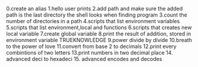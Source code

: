 0.create an alias
1.hello user prints
2.add path and make sure the added path is the last directory the shell looks when finding program
3.count the number of directories in a path
4.scripts that list environment variables
5.scripts that list environment,local and functions
6.scripts that creates new local variable
7.create global variable
8.print the result of addition, stored in environment variable TRUEKNOWLEDGE
9.power divide by divide
10.breath to the power of love
11.convert from base 2 to decimals
12.print every combintions of two letters
13.print numbers in two decimal place
14. advanced deci to hexadeci
15. advanced encodes and decodes
